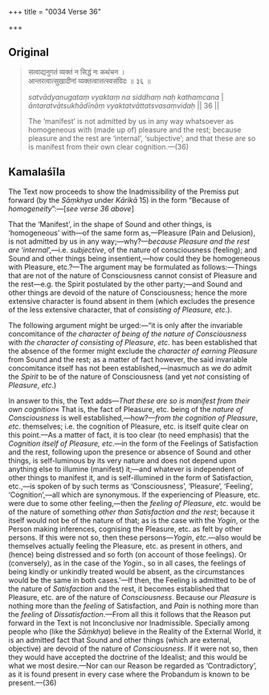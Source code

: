 +++
title = "0034 Verse 36"

+++
## Original 
>
> सत्वाद्यनुगतं व्यक्तं न सिद्धं नः कथंचन ।  
> आन्तरत्वात्सुखादीनां व्यक्तत्वात्तत्स्वसंविदः ॥ ३६ ॥ 
>
> *satvādyanugataṃ vyaktaṃ na siddhaṃ naḥ kathaṃcana* \|  
> *āntaratvātsukhādīnāṃ vyaktatvāttatsvasaṃvidaḥ* \|\| 36 \|\| 
>
> The ‘manifest’ is not admitted by us in any way whatsoever as homogeneous with (made up of) pleasure and the rest; because pleasure and the rest are ‘internal’, ‘subjective’; and that these are so is manifest from their own clear cognition.—(36)



## Kamalaśīla

The Text now proceeds to show the Inadmissibility of the Premiss put forward (by the *Sāṃkhya* under *Kārikā* 15) in the form “Because of *homogeneity*”:—[*see verse 36 above*]

That the ‘Manifest’, in the shape of Sound and other things, is ‘homogeneous’ with—of the same form as,—Pleasure (Pain and Delusion), is not admitted by us in any way;—why?—*because Pleasure and the rest are* ‘*internal*’,—i.e. *subjective*, of the nature of consciousness (feeling); and Sound and other things being insentient,—how could they be homogeneous with Pleasure, etc.?—The argument may be formulated as follows:—Things that are not of the nature of Consciousness cannot consist of Pleasure and the rest—e.g. the Spirit postulated by the other party;—and Sound and other things are devoid of the nature of Consciousness; hence the more extensive character is found absent in them (which excludes the presence of the less extensive character, that of *consisting of Pleasure, etc*.).

The following argument might be urged:—“it is only after the invariable concomitance of *the character of being of the nature of Consciousness* with *the character of consisting of Pleasure*, *etc*. has been established that the absence of the former might exclude the *character of earning Pleasure* from Sound and the rest; as a matter of fact however, the said invariable concomitance itself has not been established,—inasmuch as we do admit the *Spirit* to be of the nature of Consciousness (and yet *not* consisting of *Pleasure*, *etc*.)

In answer to this, the Text adds—*That these are so is manifest from their own cognition*« That is, the fact of Pleasure, etc. being of the *nature of Consciousness* is well established,—how?—*from the cognition of Pleasure*, *etc*. themselves; i.e. the cognition of Pleasure, etc. is itself quite clear on this point.—As a matter of fact, it is too clear (to need emphasis) that the *Cognition itself of Pleasure, etc*.—in the form of the Feelings of Satisfaction and the rest, following upon the presence or absence of Sound and other things, is self-luminous by its very nature and does not depend upon anything else to illumine (manifest) it;—and whatever is independent of other things to manifest it, and is self-illumined in the form of Satisfaction, etc.,—is spoken of by such terms as ‘Consciousness’, ‘Pleasure’, ‘Feeling’, ‘Cognition’,—all which are synonymous. If the experiencing of Pleasure, etc. were due to some other feeling,—then the *feeling of Pleasure*, *etc*. would be of the nature of something *other than Satisfaction and the rest*; because it itself would not be of the nature of that; as is the case with the *Yogin*, or the Person making inferences, cognising the Pleasure, etc. as felt by other persons. If this were not so, then these persons—*Yogin*, *etc*.—also would be themselves actually feeling the Pleasure, etc. as present in others, and (hence) being distressed and so forth (on account of those feelings). Or (conversely), as in the case of the *Yogin*., so in all cases, the feelings of being kindly or unkindly treated would be absent, as the circumstances would be the same in both cases.'—If then, the Feeling is admitted to be of the nature of *Satisfaction* and the rest, it becomes established that Pleasure, etc. are of the nature of *Consciousness*. Because our *Pleasure* is nothing more than the *feeling* of Satisfaction, and *Pain* is nothing more than the *feeling* of *Dissatisfaction*.—From all this it follows that the Reason put forward in the Text is not Inconclusive nor Inadmissible. Specially among people who (like the *Sāṃkhya*) believe in the Reality of the External World, it is an admitted fact that Sound and other things (which are external, objective) are devoid of the nature of *Consciousness*. If it were not so, then they would have accepted the doctrine of the Idealist; and this would be what we most desire.—Nor can our Reason be regarded as ‘Contradictory’, as it is found present in every case where the Probandum is known to be present.—(36)


